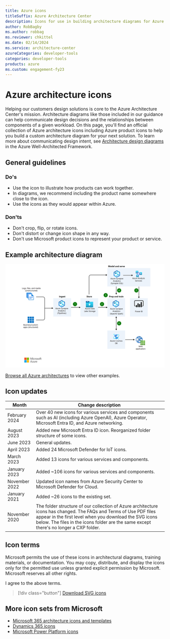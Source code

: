 ```yaml
---
title: Azure icons
titleSuffix: Azure Architecture Center
description: Icons for use in building architecture diagrams for Azure
author: RobBagby
ms.author: robbag
ms.reviewer: chkittel
ms.date: 02/14/2024
ms.service: architecture-center
azureCategories: developer-tools
categories: developer-tools
products: azure
ms.custom: engagement-fy23
---
```


# Azure architecture icons

Helping our customers design solutions is core to the Azure Architecture Center's mission. Architecture diagrams like those included in our guidance can help communicate design decisions and the relationships between components of a given workload. On this page, you'll find an official collection of Azure architecture icons including Azure product icons to help you build a custom architecture diagram for your next solution. To learn more about communicating design intent, see [Architecture design diagrams](/azure/well-architected/architect-role/design-diagrams) in the Azure Well-Architected Framework.

## General guidelines

### Do's

- Use the icon to illustrate how products can work together.
- In diagrams, we recommend including the product name somewhere close to the icon.
- Use the icons as they would appear within Azure.

### Don'ts

- Don't crop, flip, or rotate icons.
- Don't distort or change icon shape in any way.
- Don't use Microsoft product icons to represent your product or service.

## Example architecture diagram

![Example architecture diagram showing multiple services connected together with numbered steps.](../browse/thumbs/advanced-analytics-on-big-data.png)

[Browse all Azure architectures](../browse/index.yml) to view other examples.

## Icon updates

|Month|Change description|
|--------------|--------------|
|February 2024|Over 40 new icons for various services and components such as AI (including Azure OpenAI), Azure Operator, Microsoft Entra ID, and Azure networking.|
|August 2023|Added new Microsoft Entra ID icon. Reorganized folder structure of some icons.|
|June 2023|General updates.|
|April 2023|Added 24 Microsoft Defender for IoT icons.|
|March 2023|Added 13 icons for various services and components.|
|January 2023|Added ~106 icons for various services and components.|
|November 2022|Updated icon names from Azure Security Center to Microsoft Defender for Cloud.|
|January 2021|Added ~26 icons to the existing set.|
|November 2020|The folder structure of our collection of Azure architecture icons has changed. The FAQs and Terms of Use PDF files appear in the first level when you download the SVG icons below. The files in the icons folder are the same except there's no longer a CXP folder.|

## Icon terms

Microsoft permits the use of these icons in architectural diagrams, training materials, or documentation. You may copy, distribute, and display the icons only for the permitted use unless granted explicit permission by Microsoft. Microsoft reserves all other rights.

<div id="consent-checkbox">
I agree to the above terms.
</div>

 > [!div class="button"]
 > [Download SVG icons](https://arch-center.azureedge.net/icons/Azure_Public_Service_Icons_V18.zip)

## More icon sets from Microsoft

- [Microsoft 365 architecture icons and templates](/microsoft-365/solutions/architecture-icons-templates)
- [Dynamics 365 icons](/dynamics365/get-started/icons)
- [Microsoft Power Platform icons](/power-platform/guidance/icons)
